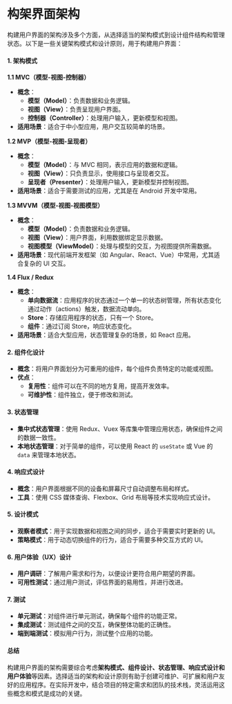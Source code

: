 # 构架界面架构

构建用户界面的架构涉及多个方面，从选择适当的架构模式到设计组件结构和管理状态。以下是一些关键架构模式和设计原则，用于构建用户界面：

#### 1. **架构模式**

**1.1 MVC（模型-视图-控制器）**

* **概念**：
  * **模型（Model）**：负责数据和业务逻辑。
  * **视图（View）**：负责呈现用户界面。
  * **控制器（Controller）**：处理用户输入，更新模型和视图。
* **适用场景**：适合于中小型应用，用户交互较简单的场景。

**1.2 MVP（模型-视图-呈现者）**

* **概念**：
  * **模型（Model）**：与 MVC 相同，表示应用的数据和逻辑。
  * **视图（View）**：只负责显示，使用接口与呈现者交互。
  * **呈现者（Presenter）**：处理用户输入，更新模型并控制视图。
* **适用场景**：适合于需要测试的应用，尤其是在 Android 开发中常用。

**1.3 MVVM（模型-视图-视图模型）**

* **概念**：
  * **模型（Model）**：负责数据和业务逻辑。
  * **视图（View）**：用户界面，利用数据绑定显示数据。
  * **视图模型（ViewModel）**：处理与模型的交互，为视图提供所需数据。
* **适用场景**：现代前端开发框架（如 Angular、React、Vue）中常用，尤其适合复杂的 UI 交互。

**1.4 Flux / Redux**

* **概念**：
  * **单向数据流**：应用程序的状态通过一个单一的状态树管理，所有状态变化通过动作（actions）触发，数据流动单向。
  * **Store**：存储应用程序的状态，只有一个 Store。
  * **组件**：通过订阅 Store，响应状态变化。
* **适用场景**：适合大型应用，状态管理复杂的场景，如 React 应用。

#### 2. **组件化设计**

* **概念**：将用户界面划分为可重用的组件，每个组件负责特定的功能或视图。
* **优点**：
  * **复用性**：组件可以在不同的地方复用，提高开发效率。
  * **可维护性**：组件独立，便于修改和测试。

#### 3. **状态管理**

* **集中式状态管理**：使用 Redux、Vuex 等库集中管理应用状态，确保组件之间的数据一致性。
* **本地状态管理**：对于简单的组件，可以使用 React 的 `useState` 或 Vue 的 `data` 来管理本地状态。

#### 4. **响应式设计**

* **概念**：用户界面根据不同的设备和屏幕尺寸自动调整布局和样式。
* **工具**：使用 CSS 媒体查询、Flexbox、Grid 布局等技术实现响应式设计。

#### 5. **设计模式**

* **观察者模式**：用于实现数据和视图之间的同步，适合于需要实时更新的 UI。
* **策略模式**：用于动态切换组件的行为，适合于需要多种交互方式的 UI。

#### 6. **用户体验（UX）设计**

* **用户调研**：了解用户需求和行为，以便设计更符合用户期望的界面。
* **可用性测试**：通过用户测试，评估界面的易用性，并进行改进。

#### 7. **测试**

* **单元测试**：对组件进行单元测试，确保每个组件的功能正常。
* **集成测试**：测试组件之间的交互，确保整体功能的正确性。
* **端到端测试**：模拟用户行为，测试整个应用的功能。

#### 总结

构建用户界面的架构需要综合考虑**架构模式、组件设计、状态管理、响应式设计和用户体验**等因素。选择适当的架构和设计原则有助于创建可维护、可扩展和用户友好的应用程序。在实际开发中，结合项目的特定需求和团队的技术栈，灵活运用这些概念和模式是成功的关键。

